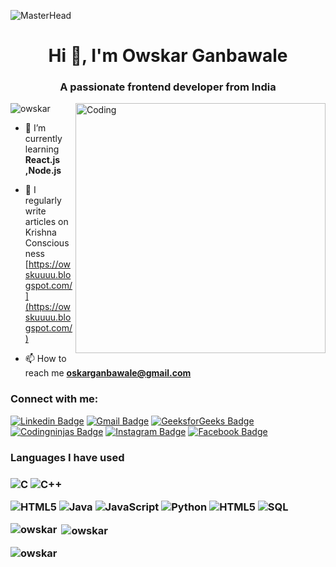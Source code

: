 ![MasterHead](https://developers.giphy.com/branch/master/static/api-512d36c09662682717108a38bbb5c57d.gif)
<h1 align="center">Hi 👋, I'm Owskar Ganbawale</h1>
<h3 align="center">A passionate frontend developer from India</h3>
<img align="right" alt="Coding" width="400" src="https://cdn.dribbble.com/users/1162077/screenshots/3848914/programmer.gif">


<p align="left"> <img src="https://komarev.com/ghpvc/?username=owskar&label=Profile%20views&color=0e75b6&style=flat" alt="owskar" /> </p>


- 🌱 I’m currently learning **React.js ,Node.js**

- 📝 I regularly write articles on Krishna Consciousness  [https://owskuuuu.blogspot.com/](https://owskuuuu.blogspot.com/)

- 📫 How to reach me **oskarganbawale@gmail.com**

<h3 align="left">Connect with me:</h3>


   [![Linkedin Badge](https://img.shields.io/badge/-owskar_ganbawale-blue?style=flat-square&logo=Linkedin&logoColor=white&link=https://www.linkedin.com/in/owskar-ganbawale/)](https://www.linkedin.com/in/owskar-ganbawale/) 
   [![Gmail Badge](https://img.shields.io/badge/-oskarganbawale-c14438?style=flat-square&logo=Gmail&logoColor=white&link=mailto:oskarganbawale@gmail.com)](mailto:oskarganbawale.com)
    [![GeeksforGeeks Badge](https://img.shields.io/badge/-owskar-1c6340?style=flat&logo=GeeksforGeeks&logoColor=white&link=https://auth.geeksforgeeks.org/user/owskar/practice)](https://auth.geeksforgeeks.org/user/owskar/practice)
     [![Codingninjas Badge](https://img.shields.io/badge/-owskar-orange?style=flat&logo=codingninjas&logoColor=white&link=https://www.codingninjas.com/studio/profile/Owskar)](https://www.codingninjas.com/studio/profile/Owskar)
   [![Instagram Badge](https://img.shields.io/badge/-@owskar_043-purple?style=flat&logo=instagram&logoColor=white&link=https://www.instagram.com/owskar_43/)](https://www.instagram.com/owskar_43/) 
   [![Facebook Badge](https://img.shields.io/badge/-owskar_ganbawale-036be4?style=flat-square&logo=Facebook&logoColor=white&link=https://www.facebook.com/oskar.ganbawale/)](https://www.facebook.com/oskar.ganbawale/)
  

   <!-- [![Twitter Badge](https://img.shields.io/badge/-@verma_anushkaa-1ca0f1?style=flat-square&labelColor=1ca0f1&logo=twitter&logoColor=white&link=https://twitter.com/verma_anushkaa)](https://twitter.com/verma_anushkaa)  -->
   

<h3>Languages I have used<h3>

![C](https://img.shields.io/badge/-C-000000?style=flat&logo=C)
![C++](https://img.shields.io/badge/-C++-000000?style=flat&logo=C%2B%2B&logoColor=00599C)

![HTML5](https://img.shields.io/badge/-HTML5-000000?style=flat&logo=HTML5)
![Java](https://img.shields.io/badge/-Java-000000?style=flat&logo=Java&logoColor=007396)
![JavaScript](https://img.shields.io/badge/-JavaScript-000000?style=flat&logo=javascript)
![Python](https://img.shields.io/badge/-Python-000000?style=flat&logo=python)
![HTML5](https://img.shields.io/badge/-tailwindcss-000000?style=flat&logo=tailwindcss)
![SQL](https://img.shields.io/badge/-SQL-000000?style=flat&logo=MySQL)



<p><img align="left" src="https://github-readme-stats.vercel.app/api/top-langs?username=owskar&show_icons=true&locale=en&layout=compact" alt="owskar" /></p>

<p>&nbsp;<img align="center" src="https://github-readme-stats.vercel.app/api?username=owskar&show_icons=true&locale=en" alt="owskar" /></p>

<p><img align="center" src="https://github-readme-streak-stats.herokuapp.com/?user=owskar&" alt="owskar" /></p>
